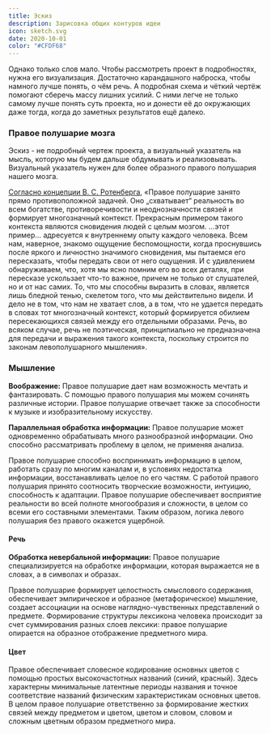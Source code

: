 ```yaml
---
title: Эскиз
description: Зарисовка общих контуров идеи
icon: sketch.svg
date: 2020-10-01
color: "#CFDF68"
---
```


Однако только слов мало. Чтобы рассмотреть проект в подробностях, нужна его визуализация. Достаточно карандашного наброска, чтобы намного лучше понять, о чём речь. А подробная схема и чёткий чертёж помогают сберечь массу лишних усилий. С ними легче не только самому лучше понять суть проекта, но и донести её до окружающих даже тогда, когда до заметных результатов ещё далеко.

### Правое полушарие мозга

Эскиз - не подробный чертеж проекта, а визуальный указатель на мысль, которую мы будем дальше обдумывать и реализовывать. Визуальный указатель нужен для более образного правого полушария нашего мозга.

[Согласно концепции В. С. Ротенберга](https://ru.wikipedia.org/wiki/Стереосуггестия), «Правое полушарие занято прямо противоположной задачей. Оно „схватывает“ реальность во всем богатстве, противоречивости и неоднозначности связей и формирует многозначный контекст. Прекрасным примером такого контекста являются сновидения людей с целым мозгом. …этот пример… адресуется к внутреннему опыту каждого человека. Всем нам, наверное, знакомо ощущение беспомощности, когда проснувшись после яркого и личностно значимого сновидения, мы пытаемся его пересказать, чтобы передать свои от него ощущения. И с удивлением обнаруживаем, что, хотя мы ясно помним его во всех деталях, при пересказе ускользает что-то важное, причем не только от слушателей, но и от нас самих. То, что мы способны выразить в словах, является лишь бледной тенью, скелетом того, что мы действительно видели. И дело не в том, что нам не хватает слов, а в том, что не удается передать в словах тот многозначный контекст, который формируется обилием пересекающихся связей между его отдельными образами. Речь, во всяком случае, речь не поэтическая, принципиально не предназначена для передачи и выражения такого контекста, поскольку строится по законам левополушарного мышления».

### Мышление

**Воображение:** Правое полушарие дает нам возможность мечтать и фантазировать. С помощью правого полушария мы можем сочинять различные истории. Правое полушарие отвечает также за способности к музыке и изобразительному искусству.

**Параллельная обработка информации:** Правое полушарие может одновременно обрабатывать много разнообразной информации. Оно способно рассматривать проблему в целом, не применяя анализа.

Правое полушарие способно воспринимать информацию в целом, работать сразу по многим каналам и, в условиях недостатка информации, восстанавливать целое по его частям. С работой правого полушария принято соотносить творческие возможности, интуицию, способность к адаптации. Правое полушарие обеспечивает восприятие реальности во всей полноте многообразия и сложности, в целом со всеми его составными элементами. Таким образом, логика левого полушария без правого окажется ущербной.

#### Речь

**Обработка невербальной информации:** Правое полушарие специализируется на обработке информации, которая выражается не в словах, а в символах и образах.

Правое полушарие формирует целостность смыслового содержания, обеспечивает эмпирическое и образное (метафорическое) мышление, создает ассоциации на основе наглядно-чувственных представлений о предмете. Формирование структуры лексикона человека происходит за счет суммирования разных слоев лексики: правое полушарие опирается на образное отображение предметного мира.

#### Цвет

Правое обеспечивает словесное кодирование основных цветов с помощью простых высокочастотных названий (синий, красный). Здесь характерны минимальные латентные периоды названия и точное соответствие названий физическим характеристикам основных цветов. В целом правое полушарие ответственно за формирование жестких связей между предметом и цветом, цветом и словом, словом и сложным цветным образом предметного мира.
